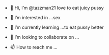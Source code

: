 - 👋 Hi, I’m @tazzman21 love to eat juicy pussy 

- 👀 I’m interested in ...sex
- 🌱 I’m currently learning ...to eat pussy better 
- 💞️ I’m looking to collaborate on ...
- 📫 How to reach me ...

<!---
tazzman21/tazzman21 is a ✨ special ✨ repository because its `README.md` (this file) appears on your GitHub profile.
You can click the Preview link to take a look at your changes.
--->
